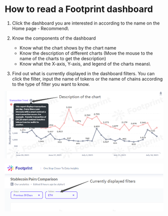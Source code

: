 # How to read a Footprint dashboard

1. Click the dashboard you are interested in according to the name on the Home page - Recommend\

2. Know the components of the dashboard
   * Know what the chart shows by the chart name
   * Know the description of different charts (Move the mouse to the name of the charts to get the description)
   * Know what the X-axis, Y-axis, and legend of the charts means\

3. Find out what is currently displayed in the dashboard filters. You can click the filter, input the name of tokens or the name of chains according to the type of filter you want to know.

![](../../.gitbook/assets/5.png)

![](../../.gitbook/assets/6.png)


